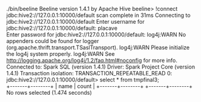 ./bin/beeline 
Beeline version 1.4.1 by Apache Hive
beeline> !connect jdbc:hive2://127.0.0.1:10000/default
scan complete in 31ms
Connecting to jdbc:hive2://127.0.0.1:10000/default
Enter username for jdbc:hive2://127.0.0.1:10000/default: placave                                      
Enter password for jdbc:hive2://127.0.0.1:10000/default: 
log4j:WARN No appenders could be found for logger (org.apache.thrift.transport.TSaslTransport).
log4j:WARN Please initialize the log4j system properly.
log4j:WARN See http://logging.apache.org/log4j/1.2/faq.html#noconfig for more info.
Connected to: Spark SQL (version 1.4.1)
Driver: Spark Project Core (version 1.4.1)
Transaction isolation: TRANSACTION_REPEATABLE_READ
0: jdbc:hive2://127.0.0.1:10000/default> select * from tmpfinal3;                     
+-------+--------+
| name  | count  |
+-------+--------+
+-------+--------+
No rows selected (1.474 seconds)
